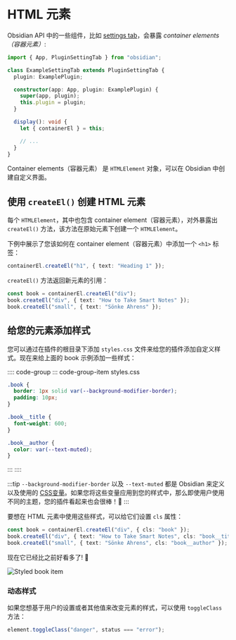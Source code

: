 <!--
 * @Author: luhaifeng666 youzui@hotmail.com
 * @Date: 2022-03-24 23:00:24
 * @LastEditors: luhaifeng666
 * @LastEditTime: 2022-08-14 22:15:53
 * @Description: 
-->
# HTML 元素

Obsidian API 中的一些组件，比如 [settings tab](settings.md)，会暴露 _container elements（容器元素）_:

```ts {12}
import { App, PluginSettingTab } from "obsidian";

class ExampleSettingTab extends PluginSettingTab {
  plugin: ExamplePlugin;

  constructor(app: App, plugin: ExamplePlugin) {
    super(app, plugin);
    this.plugin = plugin;
  }

  display(): void {
    let { containerEl } = this;

    // ...
  }
}
```

Container elements（容器元素） 是 `HTMLElement` 对象，可以在 Obsidian 中创建自定义界面。

## 使用 `createEl()` 创建 HTML 元素

每个 `HTMLElement`，其中也包含 container element（容器元素），对外暴露出 `createEl()` 方法，该方法在原始元素下创建一个 `HTMLElement`。

下例中展示了您该如何在 container element（容器元素）中添加一个 `<h1>` 标签：

```ts
containerEl.createEl("h1", { text: "Heading 1" });
```

`createEl()` 方法返回新元素的引用：

```ts
const book = containerEl.createEl("div");
book.createEl("div", { text: "How to Take Smart Notes" });
book.createEl("small", { text: "Sönke Ahrens" });
```

## 给您的元素添加样式

您可以通过在插件的根目录下添加 `styles.css` 文件来给您的插件添加自定义样式。现在来给上面的 book 示例添加一些样式：

:::: code-group
::: code-group-item styles.css
```css
.book {
  border: 1px solid var(--background-modifier-border);
  padding: 10px;
}

.book__title {
  font-weight: 600;
}

.book__author {
  color: var(--text-muted);
}
```
:::
::::

:::tip
`--background-modifier-border` 以及 `--text-muted` 都是 Obsidian 来定义以及使用的 [CSS变量](https://developer.mozilla.org/en-US/docs/Web/CSS/Using_CSS_custom_properties)。如果您将这些变量应用到您的样式中，那么即使用户使用不同的主题，您的插件看起来也会很棒！🌈
:::

要想在 HTML 元素中使用这些样式，可以给它们设置 `cls` 属性：

```ts
const book = containerEl.createEl("div", { cls: "book" });
book.createEl("div", { text: "How to Take Smart Notes", cls: "book__title" });
book.createEl("small", { text: "Sönke Ahrens", cls: "book__author" });
```

现在它已经比之前好看多了! 🎉

![Styled book item](/images/styles.png)

### 动态样式

如果您想基于用户的设置或者其他值来改变元素的样式，可以使用 `toggleClass` 方法：

```ts
element.toggleClass("danger", status === "error");
```

